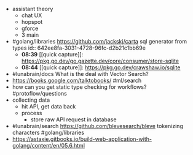 - assistant theory
	- chat UX
	- hopspot
	- gforce
	- 3 main
- #golang/libraries https://github.com/jackskj/carta sql generator from types
  id:: 642ee8fa-3031-4728-96fc-d2b21c1bb69e
	- **08:39** [[quick capture]]:  https://pkg.go.dev/go.gazette.dev/core/consumer/store-sqlite
	- **08:44** [[quick capture]]:  https://pkg.go.dev/crawshaw.io/sqlite
- #lunabrain/docs What is the deal with Vector Search?
- https://books.google.com/talktobooks/ #ml/search
- how can you get static type checking for workflows? #protoflow/questions
- collecting data
	- hit API, get data back
	- process
		- store raw API request in database
- #lunabrain/search https://github.com/blevesearch/bleve tokenizing characters #golang/libraries
- https://astaxie.gitbooks.io/build-web-application-with-golang/content/en/05.6.html